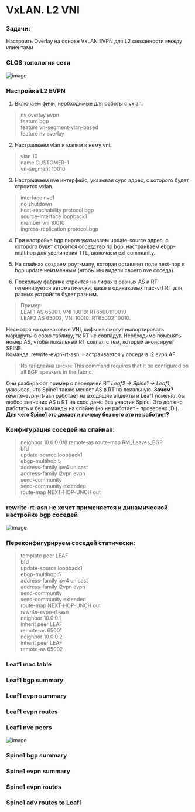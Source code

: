 # VxLAN. L2 VNI

### Задачи:
Настроить Overlay на основе VxLAN EVPN для L2 связанности между клиентами

### CLOS топология сети
![image](https://github.com/user-attachments/assets/2a44d3e9-178a-4f14-a322-41e0278c5079)

### Настройка L2 EVPN

1. Включаем фичи, необходимые для работы с vxlan.

> nv overlay evpn  
feature bgp  
feature vn-segment-vlan-based  
feature nv overlay  

2. Настраиваем vlan и мапим к нему vni.
> vlan 10  
  name CUSTOMER-1  
  vn-segment 10010  

3. Настраиваем nve интерфейс, указывая сурс адрес, с которого будет строится vxlan.

  >  interface nve1  
  no shutdown  
  host-reachability protocol bgp  
  source-interface loopback1  
  member vni 10010  
    ingress-replication protocol bgp  
   
4. При настройке bgp пиров указываем update-source адрес, с которого будет строится соседство по bgp, настраиваем ebgp-multihop для увеличения TTL, включаем ext community.

5. На спайнах создаем роут-мапу, которая оставляет поле next-hop в bgp update неизменным (чтобы мы видели своего nve соседа).
6. Поскольку фабрика строится на лифах в разных AS и RT гегениируется автоматически, даже в одинаковых mac-vrf RT для разных устройств будет разным. 
> Пример:  
LEAF1 AS 65001, VNI 10010: RT65001:10010  
LEAF2 AS 65002, VNI 10010: RT65002:10010.  
  
Несмотря на одинаковые VNI, лифы не смогут импортировать маршруты в свою таблицу, тк RT не совпадут. Необходимо поменять номер AS, чтобы локальный RT совпал с тем, который анонсирует SPINE.  
Команда: rewrite-evpn-rt-asn. Настраивается у соседа в l2 evpn AF.  

> Из гайдлайна циски: 
This command requires that it be configured on all BGP speakers in the fabric.

Они разбираюот пример с передачей RT _Leaf2 -> Spine1 -> Leaf1_, указывая, что Spine1 также меняет AS в RT на локальную. **Зачем?**  
rewrite-evpn-rt-asn работает на входящие апдейты и Leaf1 поменял бы любое значение AS в RT на свое даже без участия Spine. Это должно работать и без команды на спайне (но не работает - проверено ;D ). **Для чего Spine1 это делает и почему без него это не работает?**  

### Конфигурация соседей на спайнах:
> neighbor 10.0.0.0/8 remote-as route-map RM_Leaves_BGP  
    bfd  
    update-source loopback1  
    ebgp-multihop 5  
    address-family ipv4 unicast  
    address-family l2vpn evpn  
      send-community  
      send-community extended  
      route-map NEXT-HOP-UNCH out  

### rewrite-rt-asn не хочет применяется к динамической настройке bgp соседей
![image](https://github.com/user-attachments/assets/f4fc50a3-fcfc-4599-8916-9f32e4f8667d)

### Переконфигурируем соседей статически:
> template peer LEAF  
    bfd  
    update-source loopback1  
    ebgp-multihop 5  
    address-family ipv4 unicast  
    address-family l2vpn evpn  
      send-community  
      send-community extended  
      route-map NEXT-HOP-UNCH out  
      rewrite-evpn-rt-asn  
  neighbor 10.0.0.1  
    inherit peer LEAF  
    remote-as 65001  
  neighbor 10.0.0.2  
    inherit peer LEAF  
    remote-as 65002  


### Leaf1 mac table


### Leaf1 bgp summary


### Leaf1 evpn summary


### Leaf1 evpn routes


### Leaf1 nve peers
![image](https://github.com/user-attachments/assets/5d0b78dc-31d8-4203-b454-60cefec94a15)


### Spine1 bgp summary


### Spine1 evpn summary


### Spine1 evpn routes


### Spine1 adv routes to Leaf1

